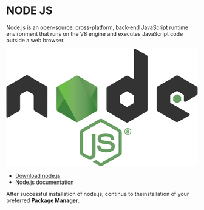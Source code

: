 # NODE JS

Node.js is an open-source, cross-platform, back-end JavaScript runtime environment that runs on the V8 engine and executes JavaScript code outside a web browser.

![git-logo](../../images/node-logo.png)

- [Download node.js](https://nodejs.org/en/)
- [Node.js documentation](https://nodejs.org/en/docs/)

After successful installation of node.js, continue to theinstallation of your preferred **Package Manager**.
